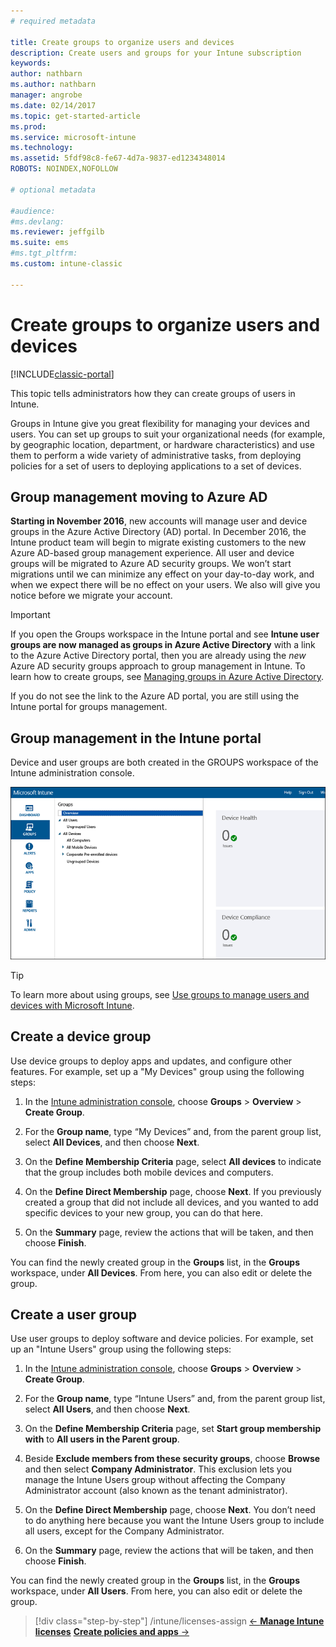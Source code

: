 ```yaml
---
# required metadata

title: Create groups to organize users and devices 
description: Create users and groups for your Intune subscription
keywords:
author: nathbarn
ms.author: nathbarn
manager: angrobe
ms.date: 02/14/2017
ms.topic: get-started-article
ms.prod:
ms.service: microsoft-intune
ms.technology:
ms.assetid: 5fdf98c8-fe67-4d7a-9837-ed1234348014
ROBOTS: NOINDEX,NOFOLLOW

# optional metadata

#audience:
#ms.devlang:
ms.reviewer: jeffgilb
ms.suite: ems
#ms.tgt_pltfrm:
ms.custom: intune-classic

---
```



# Create groups to organize users and devices

[!INCLUDE[classic-portal](../includes/classic-portal.md)]

This topic tells administrators how they can create groups of users in Intune.

Groups in Intune give you great flexibility for managing your devices and users. You can set up groups to suit your organizational needs (for example, by geographic location, department, or hardware characteristics) and use them to perform a wide variety of administrative tasks, from deploying policies for a set of users to deploying applications to a set of devices.

## Group management moving to Azure AD

**Starting in November 2016**, new accounts will manage user and device groups in the Azure Active Directory (AD) portal. In December 2016, the Intune product team will begin to migrate existing customers to the new Azure AD-based group management experience. All user and device groups will be migrated to Azure AD security groups. We won’t start migrations until we can minimize any effect on your day-to-day work, and when we expect there will be no effect on your users. We also will give you notice before we migrate your account.


>[!IMPORTANT]
>
>If you open the Groups workspace in the Intune portal and see **Intune user groups are now managed as groups in Azure Active Directory** with a link to the Azure Active Directory portal, then you are already using the *new* Azure AD security groups approach to group management in Intune. To learn how to create groups, see [Managing groups in Azure Active Directory](https://docs.microsoft.com/azure/active-directory/active-directory-groups-create-azure-portal).
>
>If you do not see the link to the Azure AD portal, you are still using the Intune portal for groups management.

## Group management in the Intune portal

Device and user groups are both created in the GROUPS workspace of the Intune administration console.

![Admin console groups workspace](./media/groups.png)


> [!TIP]
> To learn more about using groups, see [Use groups to manage users and devices with Microsoft Intune](/intune-classic/deploy-use/use-groups-to-manage-users-and-devices-with-microsoft-intune).


## Create a device group
Use device groups to deploy apps and updates, and configure other features. For example, set up a "My Devices" group using the following steps:

1.  In the [Intune administration console](https://manage.microsoft.com/), choose **Groups** > **Overview** > **Create Group**.

2.  For the **Group name**, type “My Devices” and, from the parent group list, select **All Devices**, and then choose **Next**.

3.  On the **Define Membership Criteria** page, select **All devices** to indicate that the group includes both mobile devices and computers.

4.  On the **Define Direct Membership** page, choose **Next**. If you previously created a group that did not include all devices, and you wanted to add specific devices to your new group, you can do that here.

5.  On the **Summary** page, review the actions that will be taken, and then choose **Finish**.

You can find the newly created group in the **Groups** list, in the **Groups** workspace, under **All Devices**. From here, you can also edit or delete the group.

## Create a user group
Use user groups to deploy software and device policies. For example, set up an "Intune Users" group using the following steps:

1.  In the [Intune administration console](https://manage.microsoft.com/), choose **Groups** > **Overview** > **Create Group**.

2.  For the **Group name**, type “Intune Users” and, from the parent group list, select **All Users**, and then choose **Next**.

3.  On the **Define Membership Criteria** page, set **Start group membership with** to **All users in the Parent group**.

4.  Beside **Exclude members from these security groups**, choose **Browse** and then select **Company Administrator**. This exclusion lets you manage the Intune Users group without affecting the Company Administrator account (also known as the tenant administrator).

5.  On the **Define Direct Membership** page, choose **Next**. You don’t need to do anything here because you want the Intune Users group to include all users, except for the Company Administrator.

6.  On the **Summary** page, review the actions that will be taken, and then choose **Finish**.

You can find the newly created group in the **Groups** list, in the **Groups** workspace, under **All Users**. From here, you can also edit or delete the group.

>[!div class="step-by-step"]
/intune/licenses-assign
>[&larr; **Manage Intune licenses**](/intune/licenses-assign)       [**Create policies and apps** &rarr;](.\start-with-a-paid-subscription-to-microsoft-intune-step-6.md)  
